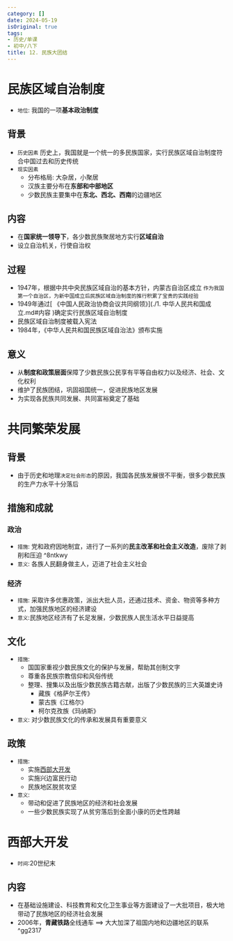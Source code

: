 ```yaml
---
category: []
date: 2024-05-19
isOriginal: true
tags:
- 历史/单课
- 初中/八下
title: 12. 民族大团结
---
```

# 民族区域自治制度
- `地位`: 我国的一项**基本政治制度**
## 背景  
- `历史因素` 历史上，我国就是一个统一的多民族国家，实行民族区域自治制度符合中国过去和历史传统
- `现实因素` 
    - 分布格局: 大杂居，小聚居 
    - 汉族主要分布在**东部和中部地区**
    - 少数民族主要集中在**东北、西北、西南**的边疆地区
## 内容
- 在**国家统一领导下**，各少数民族聚居地方实行**区域自治**
- 设立自治机关，行使自治权

## 过程
- 1947年，根据中共中央民族区域自治的基本方针，内蒙古自治区成立 `作为我国第一个自治区，为新中国成立后民族区域自治制度的推行积累了宝贵的实践经验`
- 1949年通过[ 《中国人民政治协商会议共同纲领》](./1. 中华人民共和国成立.md#内容 )确定实行民族区域自治制度
- 民族区域自治制度被载入宪法
- 1984年，《中华人民共和国民族区域自治法》颁布实施
## 意义
- 从**制度和政策层面**保障了少数民族公民享有平等自由权力以及经济、社会、文化权利
- 维护了民族团结，巩固祖国统一，促进民族地区发展
- 为实现各民族共同发展、共同富裕奠定了基础
# 共同繁荣发展
## 背景
- 由于历史和地理`决定社会形态`的原因，我国各民族发展很不平衡，很多少数民族的生产力水平十分落后
## 措施和成就
### 政治
- `措施`: 党和政府因地制宜，进行了一系列的**民主改革和社会主义改造**，废除了剥削和压迫 ^8ntkwy
- `意义`: 各族人民翻身做主人，迈进了社会主义社会
### 经济
- `措施`: 采取许多优惠政策，派出大批人员，还通过技术、资金、物资等多种方式，加强民族地区的经济建设
- `意义`:民族地区经济有了长足发展，少数民族人民生活水平日益提高
## 文化
- `措施`:
    - 国国家重视少数民族文化的保护与发展，帮助其创制文字
    - 尊重各民族宗教信仰和风俗传统
    - 整理、搜集以及出版少数民族古籍古献，出版了少数民族的三大英雄史诗
        - 藏族《格萨尔王传》
        - 蒙古族《江格尔》
        - 柯尔克孜族《玛纳斯》
- `意义`: 对少数民族文化的传承和发展具有重要意义
## 政策
- `措施`:
    - 实施[西部大开发](#西部大开发)
    - 实施兴边富民行动
    - 民族地区脱贫攻坚
- `意义`:
    - 带动和促进了民族地区的经济和社会发展
    - 一些少数民族实现了从贫穷落后到全面小康的历史性跨越
# 西部大开发
- `时间`:20世纪末
## 内容
- 在基础设施建设、科技教育和文化卫生事业等方面建设了一大批项目，极大地带动了民族地区的经济社会发展
- 2006年，**青藏铁路**全线通车 ==> 大大加深了祖国内地和边疆地区的联系 ^gg2317
 